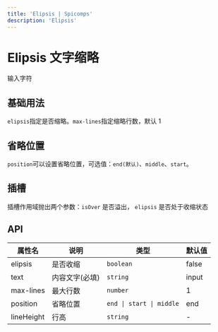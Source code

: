 ```yaml
---
title: 'Elipsis | Spicomps'
description: 'Elipsis'
---
```


# Elipsis 文字缩略

输入字符

## 基础用法

`elipsis`指定是否缩略。`max-lines`指定缩略行数，默认 1

<preview path="../demos/elipsis/basic.vue"  />

## 省略位置

`position`可以设置省略位置，可选值：`end(默认)`、`middle`、`start`。

<preview path="../demos/elipsis/position.vue" />

## 插槽

插槽作用域抛出两个参数：`isOver` 是否溢出， `elipsis` 是否处于收缩状态

<preview path="../demos/elipsis/slot.vue" />

## API

| 属性名        | 说明                             | 类型                       | 默认值   |
| ---------- | ------------------------------ | ------------------------ | ----- |
| elipsis    | 是否收缩                           | `boolean`                | false |
| text       | 内容文字(必填)                       | `string`                 | input |
| max-lines  | 最大行数                           | `number`                 | 1     |
| position   | 省略位置                           | `end \| start \| middle` | end   |
| lineHeight | 行高 | `string`                 | -     |

